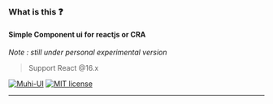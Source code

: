 ### What is this  ❓

#### Simple Component ui for reactjs or CRA

 *Note : still under personal experimental version*

> Support React @16.x



[![Muhi-UI](https://img.shields.io/github/v/tag/muhimron90/muhi-ui?color=green&label=Version&style=flat-square)](https://github.com/muhimron90/muhi-ui/tags)                                                                                                  [![MIT license](https://img.shields.io/badge/License-MIT-blue.svg)](https://lbesson.mit-license.org/)

------------------------